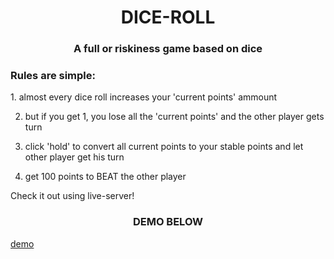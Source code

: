 <div align="center" color="green"><h1>DICE-ROLL </h1></div>
<div align="center" ><h3>A full or riskiness game based on dice</h3></div>
<div color="blue"><h3>Rules are simple:</h3></div>
1. almost every dice roll increases your 'current points' ammount

2. but if you get 1, you lose all the 'current points' and the other player gets turn

3. click 'hold' to convert all current points to your stable points and let other player get his turn

4. get 100 points to BEAT the other player

Check it out using live-server!

<div align="center" color="orangered"><h3>DEMO BELOW</h3></div>


[demo](https://user-images.githubusercontent.com/50969285/123316068-b6f94980-d52c-11eb-9070-8cb09c6d2753.mp4)
